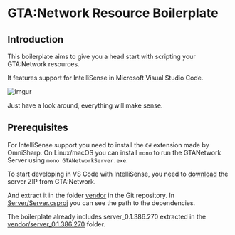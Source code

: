 GTA:Network Resource Boilerplate
================================

Introduction
------------

This boilerplate aims to give you a head start with scripting your GTA:Network resources.

It features support for IntelliSense in Microsoft Visual Studio Code.

![Imgur](http://i.imgur.com/FTMblG1.gif)

Just have a look around, everything will make sense.

Prerequisites
-------------
For IntelliSense support you need to install the `C#` extension made by OmniSharp. On Linux/macOS you can install `mono` to run the GTANetwork Server using `mono GTANetworkServer.exe`.

To start developing in VS Code with IntelliSense, you need to [download](https://download.gtanet.work/server/) the server ZIP from GTA:Network.

And extract it in the folder [vendor](vendor) in the Git repository. In [Server/Server.csproj](./Server/Server.csproj) you can see the path to the dependencies.

The boilerplate already includes server_0.1.386.270 extracted in the [vendor/server_0.1.386.270](./vendor/server_0.1.386.270) folder.



